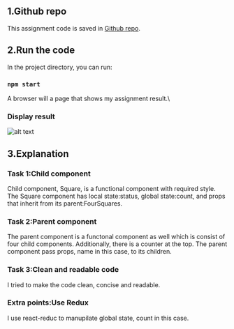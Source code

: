 ## 1.Github repo

This assignment code is saved in [Github repo](https://github.com/Johnspeanut/cs5610Assignment5/tree/master/assignment5).

## 2.Run the code

In the project directory, you can run:

### `npm start`

A browser will a page that shows my assignment result.\

### Display result

![alt text](https://github.com/Johnspeanut/cs5610Assignment5/tree/master/assignment5/display.PNG?raw=true)

## 3.Explanation
### Task 1:Child component
Child component, Square, is a functional component with required style. The Square component has local state:status, global state:count, and props that inherit from its parent:FourSquares. 
### Task 2:Parent component
The parent component is a functonal component as well which is consist of four child components. Additionally, there is a counter at the top. The parent component pass props, name in this case, to its children.

### Task 3:Clean and readable code
I tried to make the code clean, concise and readable.

### Extra points:Use Redux
I use react-reduc to manupilate global state, count in this case.

